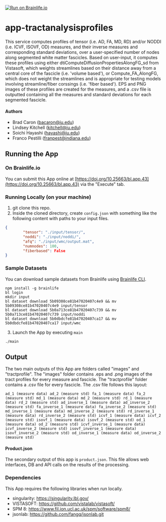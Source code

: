 [![Run on Brainlife.io](https://img.shields.io/badge/Brainlife-bl.app.43-blue.svg)](https://doi.org/10.25663/bl.app.43)

# app-tractanalysisprofiles
This service computes profiles of tensor (i.e. AD, FA, MD, RD) and/or NODDI (i.e. ICVF, ISOVF, OD) measures, and their inverse measures and corresponding standard deviations, over a user-specified number of nodes along segmented white matter fascicles. Based on user-input, it computes these profiles using either dtiComputeDiffusionPropertiesAlongFG_sd from Vistasoft, which weights streamlines based on their distance away from a central core of the fascicle (i.e. 'volume based'), or Compute_FA_AlongFG, which does not weight the streamlines and is appropriate for testing models involving streamline/fiber corssings (i.e. 'fiber based'). EPS and PNG images of these profiles are created for the measures, and a .csv file is outputted containing all the measures and standard deviations for each segmented fascicle.

#### Authors
- Brad Caron (bacaron@iu.edu)
- Lindsey Kitchell (kitchell@iu.edu)
- Soichi Hayashi (hayashi@iu.edu)
- Franco Pestilli (franpest@indiana.edu)

## Running the App 

### On Brainlife.io

You can submit this App online at [https://doi.org/10.25663/bl.app.43](https://doi.org/10.25663/bl.app.43) via the "Execute" tab.

### Running Locally (on your machine)

1. git clone this repo.
2. Inside the cloned directory, create `config.json` with something like the following content with paths to your input files.

```json
{
        "tensor": "./input/tensor/",
      	"noddi": "./input/noddi/",
        "afq": "./input/wmc/output.mat",
        "numnodes": 100,
        "fiberbased": False
}
```

### Sample Datasets

You can download sample datasets from Brainlife using [Brainlife CLI](https://github.com/brain-life/cli).

```
npm install -g brainlife
bl login
mkdir input
bl dataset download 5b09308ce81b47020407c4e9 && mv 5b09308ce81b47020407c4e9 input/tensor
bl dataset download 5b0a713ce81b47020407c739 && mv 5b0a713ce81b47020407c739 input/noddi
bl dataset download 5b0dbdcfe81b47020407ca17 && mv 5b0dbdcfe81b47020407ca17 input/wmc

```


3. Launch the App by executing `main`

```bash
./main
```

## Output

The two main outputs of this App are folders called "images" and "tractprofile". The "images" folder contains .eps and .png images of the tract profiles for every measure and fascicle. The "tractprofile" folder contains a .csv file for every fascicle. The .csv file follows this layout:

```
ad_1 (measure data) ad_2 (measure std) fa_1 (measure data) fa_2 (measure std) md_1 (measure data) md_2 (measure std) rd_1 (measure data) rd_2 (measure std) ad_inverse_1 (measure data) ad_inverse_2 (measure std) fa_inverse_1 (measure data) fa_inverse_2 (measure std) md_inverse_1 (measure data) md_inverse_2 (measure std) rd_inverse_1 (measure data) rd_inverse_2 (measure std) icvf_1 (measure data) icvf_2 (measure std) isovf_1 (measure data) isovf_2 (measure std) od_1 (measure data) od_2 (measure std) icvf_inverse_1 (measure data) icvf_inverse_2 (measure std) isovf_inverse_1 (measure data) isovf_inverse_2 (measure std) od_inverse_1 (measure data) od_inverse_2 (measure std)
```

#### Product.json
The secondary output of this app is `product.json`. This file allows web interfaces, DB and API calls on the results of the processing. 

### Dependencies

This App requires the following libraries when run locally.

  - singularity: https://singularity.lbl.gov/
  - VISTASOFT: https://github.com/vistalab/vistasoft/
  - SPM 8: https://www.fil.ion.ucl.ac.uk/spm/software/spm8/
  - jsonlab: https://github.com/fangq/jsonlab.git
